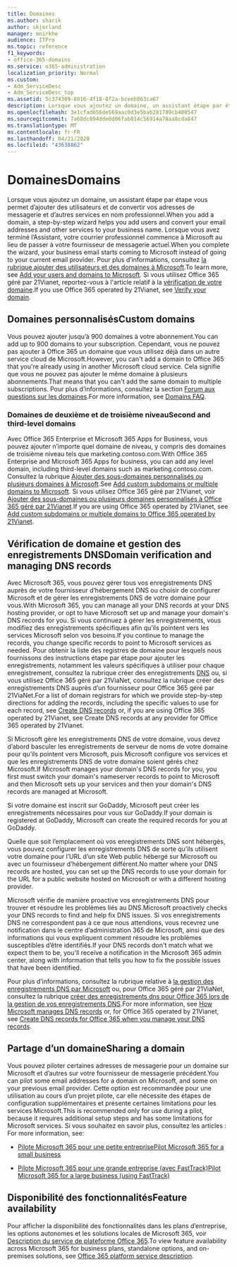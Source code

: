 ```yaml
---
title: Domaines
ms.author: sharik
author: skjerland
manager: mnirkhe
audience: ITPro
ms.topic: reference
f1_keywords:
- office-365-domains
ms.service: o365-administration
localization_priority: Normal
ms.custom:
- Adm_ServiceDesc
- Adm_ServiceDesc_top
ms.assetid: 5c374309-8016-4f18-8f2a-bceeb863ca67
description: Lorsque vous ajoutez un domaine, un assistant étape par étape vous permet d’ajouter des utilisateurs et de convertir vos adresses de messagerie et d’autres services en nom professionnel. Lorsque vous avez terminé l’Assistant, votre courrier professionnel commence à Microsoft au lieu de passer à votre fournisseur de messagerie actuel. Pour plus d’informations, consultez la rubrique ajouter des utilisateurs et des domaines à Microsoft. Si vous utilisez Office 365 géré par 21Vianet, reportez-vous à l'article relatif à la vérification de votre domaine.
ms.openlocfilehash: 3e1cfad656de569aac0d3e5bab281789cb408547
ms.sourcegitcommit: 7a68dc894dde0d06fab014c56914a78aa8cda847
ms.translationtype: MT
ms.contentlocale: fr-FR
ms.lasthandoff: 04/21/2020
ms.locfileid: "43638862"
---
```

# <a name="domains"></a><span data-ttu-id="8e5a3-106">Domaines</span><span class="sxs-lookup"><span data-stu-id="8e5a3-106">Domains</span></span>

<span data-ttu-id="8e5a3-107">Lorsque vous ajoutez un domaine, un assistant étape par étape vous permet d’ajouter des utilisateurs et de convertir vos adresses de messagerie et d’autres services en nom professionnel.</span><span class="sxs-lookup"><span data-stu-id="8e5a3-107">When you add a domain, a step-by-step wizard helps you add users and convert your email addresses and other services to your business name.</span></span> <span data-ttu-id="8e5a3-108">Lorsque vous avez terminé l’Assistant, votre courrier professionnel commence à Microsoft au lieu de passer à votre fournisseur de messagerie actuel.</span><span class="sxs-lookup"><span data-stu-id="8e5a3-108">When you complete the wizard, your business email starts coming to Microsoft instead of going to your current email provider.</span></span> <span data-ttu-id="8e5a3-109">Pour plus d’informations, consultez [la rubrique ajouter des utilisateurs et des domaines à Microsoft](https://support.office.com/article/6383f56d-3d09-4dcb-9b41-b5f5a5efd611).</span><span class="sxs-lookup"><span data-stu-id="8e5a3-109">To learn more, see [Add your users and domains to Microsoft](https://support.office.com/article/6383f56d-3d09-4dcb-9b41-b5f5a5efd611).</span></span> <span data-ttu-id="8e5a3-110">Si vous utilisez Office 365 géré par 21Vianet, reportez-vous à l'article relatif à la [vérification de votre domaine](https://docs.microsoft.com/office365/admin/setup/add-domain).</span><span class="sxs-lookup"><span data-stu-id="8e5a3-110">If you use Office 365 operated by 21Vianet, see [Verify your domain](https://docs.microsoft.com/office365/admin/setup/add-domain).</span></span>
  
## <a name="custom-domains"></a><span data-ttu-id="8e5a3-111">Domaines personnalisés</span><span class="sxs-lookup"><span data-stu-id="8e5a3-111">Custom domains</span></span>

<span data-ttu-id="8e5a3-112">Vous pouvez ajouter jusqu’à 900 domaines à votre abonnement.</span><span class="sxs-lookup"><span data-stu-id="8e5a3-112">You can add up to 900 domains to your subscription.</span></span> <span data-ttu-id="8e5a3-113">Cependant, vous ne pouvez pas ajouter à Office 365 un domaine que vous utilisez déjà dans un autre service cloud de Microsoft.</span><span class="sxs-lookup"><span data-stu-id="8e5a3-113">However, you can't add a domain to Office 365 that you're already using in another Microsoft cloud service.</span></span> <span data-ttu-id="8e5a3-114">Cela signifie que vous ne pouvez pas ajouter le même domaine à plusieurs abonnements.</span><span class="sxs-lookup"><span data-stu-id="8e5a3-114">That means that you can't add the same domain to multiple subscriptions.</span></span> <span data-ttu-id="8e5a3-115">Pour plus d’informations, consultez la section [Forum aux questions sur les domaines](https://support.office.com/article/Domains-FAQ-1272bad0-4bd4-4796-8005-67d6fb3afc5a).</span><span class="sxs-lookup"><span data-stu-id="8e5a3-115">For more information, see [Domains FAQ](https://support.office.com/article/Domains-FAQ-1272bad0-4bd4-4796-8005-67d6fb3afc5a).</span></span>
  
### <a name="second-and-third-level-domains"></a><span data-ttu-id="8e5a3-116">Domaines de deuxième et de troisième niveau</span><span class="sxs-lookup"><span data-stu-id="8e5a3-116">Second and third-level domains</span></span>

<span data-ttu-id="8e5a3-117">Avec Office 365 Enterprise et Microsoft 365 Apps for Business, vous pouvez ajouter n’importe quel domaine de niveau, y compris des domaines de troisième niveau tels que marketing.contoso.com.</span><span class="sxs-lookup"><span data-stu-id="8e5a3-117">With Office 365 Enterprise and Microsoft 365 Apps for business, you can add any level domain, including third-level domains such as marketing.contoso.com.</span></span> <span data-ttu-id="8e5a3-118">Consultez la rubrique [Ajouter des sous-domaines personnalisés ou plusieurs domaines à Microsoft](https://docs.microsoft.com/office365/admin/setup/domains-faq).</span><span class="sxs-lookup"><span data-stu-id="8e5a3-118">See [Add custom subdomains or multiple domains to Microsoft](https://docs.microsoft.com/office365/admin/setup/domains-faq).</span></span> <span data-ttu-id="8e5a3-119">Si vous utilisez Office 365 géré par 21Vianet, voir [Ajouter des sous-domaines ou plusieurs domaines personnalisés à Office 365 géré par 21Vianet](https://docs.microsoft.com/office365/admin/setup/domains-faq).</span><span class="sxs-lookup"><span data-stu-id="8e5a3-119">If you are using Office 365 operated by 21Vianet, see [Add custom subdomains or multiple domains to Office 365 operated by 21Vianet](https://docs.microsoft.com/office365/admin/setup/domains-faq).</span></span>
  
## <a name="domain-verification-and-managing-dns-records"></a><span data-ttu-id="8e5a3-120">Vérification de domaine et gestion des enregistrements DNS</span><span class="sxs-lookup"><span data-stu-id="8e5a3-120">Domain verification and managing DNS records</span></span>

<span data-ttu-id="8e5a3-121">Avec Microsoft 365, vous pouvez gérer tous vos enregistrements DNS auprès de votre fournisseur d’hébergement DNS ou choisir de configurer Microsoft et de gérer les enregistrements DNS de votre domaine pour vous.</span><span class="sxs-lookup"><span data-stu-id="8e5a3-121">With Microsoft 365, you can manage all your DNS records at your DNS hosting provider, or opt to have Microsoft set up and manage your domain's DNS records for you.</span></span> <span data-ttu-id="8e5a3-122">Si vous continuez à gérer les enregistrements, vous modifiez des enregistrements spécifiques afin qu’ils pointent vers les services Microsoft selon vos besoins.</span><span class="sxs-lookup"><span data-stu-id="8e5a3-122">If you continue to manage the records, you change specific records to point to Microsoft services as needed.</span></span> <span data-ttu-id="8e5a3-123">Pour obtenir la liste des registres de domaine pour lesquels nous fournissons des instructions étape par étape pour ajouter les enregistrements, notamment les valeurs spécifiques à utiliser pour chaque enregistrement, consultez la rubrique créer des enregistrements [DNS](https://docs.microsoft.com/office365/admin/get-help-with-domains/create-dns-records-at-any-dns-hosting-provider) ou, si vous utilisez Office 365 géré par 21ViaNet, consultez la rubrique créer des enregistrements DNS auprès d’un fournisseur pour Office 365 géré par 21ViaNet.</span><span class="sxs-lookup"><span data-stu-id="8e5a3-123">For a list of domain registrars for which we provide step-by-step directions for adding the records, including the specific values to use for each record, see [Create DNS records](https://docs.microsoft.com/office365/admin/get-help-with-domains/create-dns-records-at-any-dns-hosting-provider) or, if you are using Office 365 operated by 21Vianet, see Create DNS records at any provider for Office 365 operated by 21Vianet.</span></span> 
  
<span data-ttu-id="8e5a3-124">Si Microsoft gère les enregistrements DNS de votre domaine, vous devez d’abord basculer les enregistrements de serveur de noms de votre domaine pour qu’ils pointent vers Microsoft, puis Microsoft configure vos services et que les enregistrements DNS de votre domaine soient gérés chez Microsoft.</span><span class="sxs-lookup"><span data-stu-id="8e5a3-124">If Microsoft manages your domain's DNS records for you, you first must switch your domain's nameserver records to point to Microsoft and then Microsoft sets up your services and then your domain's DNS records are managed at Microsoft.</span></span>
  
<span data-ttu-id="8e5a3-125">Si votre domaine est inscrit sur GoDaddy, Microsoft peut créer les enregistrements nécessaires pour vous sur GoDaddy.</span><span class="sxs-lookup"><span data-stu-id="8e5a3-125">If your domain is registered at GoDaddy, Microsoft can create the required records for you at GoDaddy.</span></span> 
  
<span data-ttu-id="8e5a3-126">Quelle que soit l’emplacement où vos enregistrements DNS sont hébergés, vous pouvez configurer les enregistrements DNS de sorte qu’ils utilisent votre domaine pour l’URL d’un site Web public hébergé sur Microsoft ou avec un fournisseur d’hébergement différent.</span><span class="sxs-lookup"><span data-stu-id="8e5a3-126">No matter where your DNS records are hosted, you can set up the DNS records to use your domain for the URL for a public website hosted on Microsoft or with a different hosting provider.</span></span> 
  
<span data-ttu-id="8e5a3-127">Microsoft vérifie de manière proactive vos enregistrements DNS pour trouver et résoudre les problèmes liés au DNS.</span><span class="sxs-lookup"><span data-stu-id="8e5a3-127">Microsoft proactively checks your DNS records to find and help fix DNS issues.</span></span> <span data-ttu-id="8e5a3-128">Si vos enregistrements DNS ne correspondent pas à ce que nous attendions, vous recevrez une notification dans le centre d’administration 365 de Microsoft, ainsi que des informations qui vous expliquent comment résoudre les problèmes susceptibles d’être identifiés.</span><span class="sxs-lookup"><span data-stu-id="8e5a3-128">If your DNS records don't match what we expect them to be, you'll receive a notification in the Microsoft 365 admin center, along with information that tells you how to fix the possible issues that have been identified.</span></span>
  
<span data-ttu-id="8e5a3-129">Pour plus d’informations, consultez la rubrique relative à [la gestion des enregistrements DNS par Microsoft](https://docs.microsoft.com/office365/admin/setup/domains-faq) ou, pour Office 365 géré par 21ViaNet, consultez la rubrique [créer des enregistrements dns pour Office 365 lors de la gestion de vos enregistrements DNS](https://docs.microsoft.com/office365/admin/services-in-china/create-dns-records-when-you-manage-your-dns-records).</span><span class="sxs-lookup"><span data-stu-id="8e5a3-129">For more information, see [How Microsoft manages DNS records](https://docs.microsoft.com/office365/admin/setup/domains-faq) or, for Office 365 operated by 21Vianet, see [Create DNS records for Office 365 when you manage your DNS records](https://docs.microsoft.com/office365/admin/services-in-china/create-dns-records-when-you-manage-your-dns-records).</span></span>
  
## <a name="sharing-a-domain"></a><span data-ttu-id="8e5a3-130">Partage d’un domaine</span><span class="sxs-lookup"><span data-stu-id="8e5a3-130">Sharing a domain</span></span>

<span data-ttu-id="8e5a3-131">Vous pouvez piloter certaines adresses de messagerie pour un domaine sur Microsoft et d’autres sur votre fournisseur de messagerie précédent.</span><span class="sxs-lookup"><span data-stu-id="8e5a3-131">You can pilot some email addresses for a domain on Microsoft, and some on your previous email provider.</span></span> <span data-ttu-id="8e5a3-132">Cette option est recommandée pour une utilisation au cours d’un projet pilote, car elle nécessite des étapes de configuration supplémentaires et présente certaines limitations pour les services Microsoft.</span><span class="sxs-lookup"><span data-stu-id="8e5a3-132">This is recommended only for use during a pilot, because it requires additional setup steps and has some limitations for Microsoft services.</span></span> <span data-ttu-id="8e5a3-133">Si vous souhaitez en savoir plus, consultez les articles : </span><span class="sxs-lookup"><span data-stu-id="8e5a3-133">For more information, see:</span></span>
  
- [<span data-ttu-id="8e5a3-134">Pilote Microsoft 365 pour une petite entreprise</span><span class="sxs-lookup"><span data-stu-id="8e5a3-134">Pilot Microsoft 365 for a small business</span></span>](https://support.office.com/article/39cee536-6a03-40cf-b9c1-f301bb6001d7)
    
- [<span data-ttu-id="8e5a3-135">Pilote Microsoft 365 pour une grande entreprise (avec FastTrack)</span><span class="sxs-lookup"><span data-stu-id="8e5a3-135">Pilot Microsoft 365 for a large business (using FastTrack)</span></span>](https://fasttrack.office.com/onboard)
    
## <a name="feature-availability"></a><span data-ttu-id="8e5a3-136">Disponibilité des fonctionnalités</span><span class="sxs-lookup"><span data-stu-id="8e5a3-136">Feature availability</span></span>

<span data-ttu-id="8e5a3-137">Pour afficher la disponibilité des fonctionnalités dans les plans d’entreprise, les options autonomes et les solutions locales de Microsoft 365, voir [Description du service de plateforme Office 365](office-365-platform-service-description.md).</span><span class="sxs-lookup"><span data-stu-id="8e5a3-137">To view feature availability across Microsoft 365 for business plans, standalone options, and on-premises solutions, see [Office 365 platform service description](office-365-platform-service-description.md).</span></span>
  

